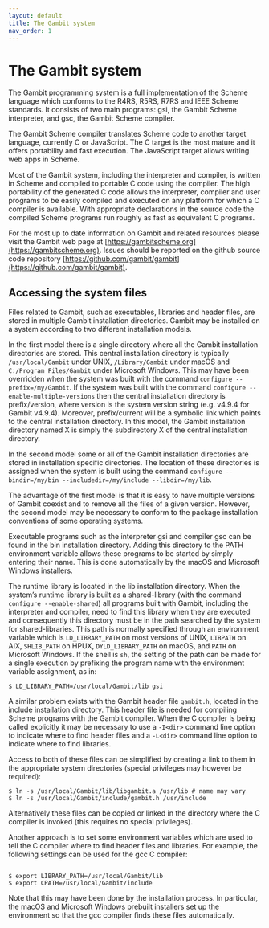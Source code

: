 ```yaml
---
layout: default
title: The Gambit system
nav_order: 1
---
```


# The Gambit system
The Gambit programming system is a full implementation of the Scheme language
which conforms to the R4RS, R5RS, R7RS and IEEE Scheme standards. It consists of
two main programs: gsi, the Gambit Scheme interpreter, and gsc, the Gambit
Scheme compiler.

The Gambit Scheme compiler translates Scheme code to another target language,
currently C or JavaScript. The C target is the most mature and it offers
portability and fast execution. The JavaScript target allows writing web apps in
Scheme.

Most of the Gambit system, including the interpreter and compiler, is written in
Scheme and compiled to portable C code using the compiler. The high portability
of the generated C code allows the interpreter, compiler and user programs to be
easily compiled and executed on any platform for which a C compiler is
available. With appropriate declarations in the source code the compiled Scheme
programs run roughly as fast as equivalent C programs.

For the most up to date information on Gambit and related resources please visit
the Gambit web page at [https://gambitscheme.org](https://gambitscheme.org).
Issues should be reported on the github source code repository
[https://github.com/gambit/gambit](https://github.com/gambit/gambit).

## Accessing the system files
Files related to Gambit, such as executables, libraries and header files, are
stored in multiple Gambit installation directories. Gambit may be installed on a
system according to two different installation models.

In the first model there is a single directory where all the Gambit installation
directories are stored. This central installation directory is typically
`/usr/local/Gambit` under UNIX, `/Library/Gambit` under macOS and `C:/Program
Files/Gambit` under Microsoft Windows. This may have been overridden when the
system was built with the command `configure --prefix=/my/Gambit`. If the system
was built with the command `configure --enable-multiple-versions` then the
central installation directory is prefix/version, where version is the system
version string (e.g. v4.9.4 for Gambit v4.9.4). Moreover, prefix/current will be
a symbolic link which points to the central installation directory. In this
model, the Gambit installation directory named X is simply the subdirectory X of
the central installation directory.

In the second model some or all of the Gambit installation directories are
stored in installation specific directories. The location of these directories
is assigned when the system is built using the command `configure
--bindir=/my/bin --includedir=/my/include --libdir=/my/lib`.

The advantage of the first model is that it is easy to have multiple versions of
Gambit coexist and to remove all the files of a given version. However, the
second model may be necessary to conform to the package installation conventions
of some operating systems.

Executable programs such as the interpreter gsi and compiler gsc can be found in
the bin installation directory. Adding this directory to the PATH environment
variable allows these programs to be started by simply entering their name. This
is done automatically by the macOS and Microsoft Windows installers.

The runtime library is located in the lib installation directory. When the
system’s runtime library is built as a shared-library (with the command
`configure --enable-shared`) all programs built with Gambit, including the
interpreter and compiler, need to find this library when they are executed and
consequently this directory must be in the path searched by the system for
shared-libraries. This path is normally specified through an environment
variable which is `LD_LIBRARY_PATH` on most versions of UNIX, `LIBPATH` on AIX,
`SHLIB_PATH` on HPUX, `DYLD_LIBRARY_PATH` on macOS, and `PATH` on Microsoft Windows.
If the shell is `sh`, the setting of the path can be made for a single execution
by prefixing the program name with the environment variable assignment, as in:

```shell
$ LD_LIBRARY_PATH=/usr/local/Gambit/lib gsi
```

A similar problem exists with the Gambit header file `gambit.h`, located in the
include installation directory. This header file is needed for compiling Scheme
programs with the Gambit compiler. When the C compiler is being called
explicitly it may be necessary to use a `-I<dir>` command line option to indicate
where to find header files and a `-L<dir>` command line option to indicate where
to find libraries.

Access to both of these files can be simplified by creating a link to them in
the appropriate system directories (special privileges may however be required):

```shell
$ ln -s /usr/local/Gambit/lib/libgambit.a /usr/lib # name may vary
$ ln -s /usr/local/Gambit/include/gambit.h /usr/include
```

Alternatively these files can be copied or linked in the directory where the C
compiler is invoked (this requires no special privileges).

Another approach is to set some environment variables which are used to tell the
C compiler where to find header files and libraries. For example, the following
settings can be used for the gcc C compiler:

```shell
 	
$ export LIBRARY_PATH=/usr/local/Gambit/lib
$ export CPATH=/usr/local/Gambit/include
```

Note that this may have been done by the installation process. In particular,
the macOS and Microsoft Windows prebuilt installers set up the environment so
that the gcc compiler finds these files automatically.
